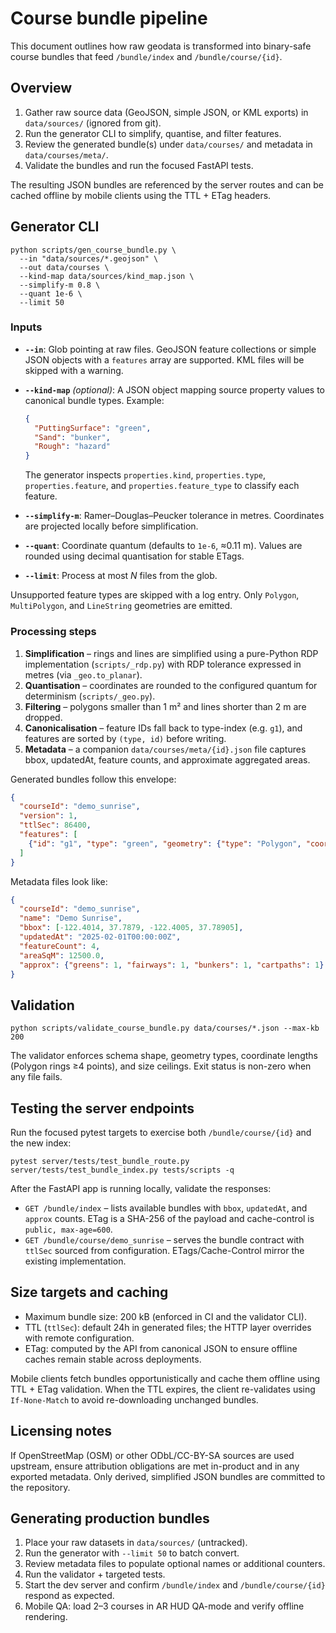 # Course bundle pipeline

This document outlines how raw geodata is transformed into binary-safe course bundles that feed `/bundle/index` and `/bundle/course/{id}`.

## Overview

1. Gather raw source data (GeoJSON, simple JSON, or KML exports) in `data/sources/` (ignored from git).
2. Run the generator CLI to simplify, quantise, and filter features.
3. Review the generated bundle(s) under `data/courses/` and metadata in `data/courses/meta/`.
4. Validate the bundles and run the focused FastAPI tests.

The resulting JSON bundles are referenced by the server routes and can be cached offline by mobile clients using the TTL + ETag headers.

## Generator CLI

```
python scripts/gen_course_bundle.py \
  --in "data/sources/*.geojson" \
  --out data/courses \
  --kind-map data/sources/kind_map.json \
  --simplify-m 0.8 \
  --quant 1e-6 \
  --limit 50
```

### Inputs

* **`--in`**: Glob pointing at raw files. GeoJSON feature collections or simple JSON objects with a `features` array are supported. KML files will be skipped with a warning.
* **`--kind-map`** *(optional)*: A JSON object mapping source property values to canonical bundle types. Example:

  ```json
  {
    "PuttingSurface": "green",
    "Sand": "bunker",
    "Rough": "hazard"
  }
  ```

  The generator inspects `properties.kind`, `properties.type`, `properties.feature`, and `properties.feature_type` to classify each feature.

* **`--simplify-m`**: Ramer–Douglas–Peucker tolerance in metres. Coordinates are projected locally before simplification.
* **`--quant`**: Coordinate quantum (defaults to `1e-6`, ≈0.11 m). Values are rounded using decimal quantisation for stable ETags.
* **`--limit`**: Process at most *N* files from the glob.

Unsupported feature types are skipped with a log entry. Only `Polygon`, `MultiPolygon`, and `LineString` geometries are emitted.

### Processing steps

1. **Simplification** – rings and lines are simplified using a pure-Python RDP implementation (`scripts/_rdp.py`) with RDP tolerance expressed in metres (via `_geo.to_planar`).
2. **Quantisation** – coordinates are rounded to the configured quantum for determinism (`scripts/_geo.py`).
3. **Filtering** – polygons smaller than 1 m² and lines shorter than 2 m are dropped.
4. **Canonicalisation** – feature IDs fall back to type-index (e.g. `g1`), and features are sorted by `(type, id)` before writing.
5. **Metadata** – a companion `data/courses/meta/{id}.json` file captures bbox, updatedAt, feature counts, and approximate aggregated areas.

Generated bundles follow this envelope:

```json
{
  "courseId": "demo_sunrise",
  "version": 1,
  "ttlSec": 86400,
  "features": [
    {"id": "g1", "type": "green", "geometry": {"type": "Polygon", "coordinates": [...]}}
  ]
}
```

Metadata files look like:

```json
{
  "courseId": "demo_sunrise",
  "name": "Demo Sunrise",
  "bbox": [-122.4014, 37.7879, -122.4005, 37.78905],
  "updatedAt": "2025-02-01T00:00:00Z",
  "featureCount": 4,
  "areaSqM": 12500.0,
  "approx": {"greens": 1, "fairways": 1, "bunkers": 1, "cartpaths": 1}
}
```

## Validation

```
python scripts/validate_course_bundle.py data/courses/*.json --max-kb 200
```

The validator enforces schema shape, geometry types, coordinate lengths (Polygon rings ≥4 points), and size ceilings. Exit status is non-zero when any file fails.

## Testing the server endpoints

Run the focused pytest targets to exercise both `/bundle/course/{id}` and the new index:

```
pytest server/tests/test_bundle_route.py server/tests/test_bundle_index.py tests/scripts -q
```

After the FastAPI app is running locally, validate the responses:

* `GET /bundle/index` – lists available bundles with `bbox`, `updatedAt`, and `approx` counts. ETag is a SHA-256 of the payload and cache-control is `public, max-age=600`.
* `GET /bundle/course/demo_sunrise` – serves the bundle contract with `ttlSec` sourced from configuration. ETags/Cache-Control mirror the existing implementation.

## Size targets and caching

* Maximum bundle size: 200 kB (enforced in CI and the validator CLI).
* TTL (`ttlSec`): default 24h in generated files; the HTTP layer overrides with remote configuration.
* ETag: computed by the API from canonical JSON to ensure offline caches remain stable across deployments.

Mobile clients fetch bundles opportunistically and cache them offline using TTL + ETag validation. When the TTL expires, the client re-validates using `If-None-Match` to avoid re-downloading unchanged bundles.

## Licensing notes

If OpenStreetMap (OSM) or other ODbL/CC-BY-SA sources are used upstream, ensure attribution obligations are met in-product and in any exported metadata. Only derived, simplified JSON bundles are committed to the repository.

## Generating production bundles

1. Place your raw datasets in `data/sources/` (untracked).
2. Run the generator with `--limit 50` to batch convert.
3. Review metadata files to populate optional names or additional counters.
4. Run the validator + targeted tests.
5. Start the dev server and confirm `/bundle/index` and `/bundle/course/{id}` respond as expected.
6. Mobile QA: load 2–3 courses in AR HUD QA-mode and verify offline rendering.
